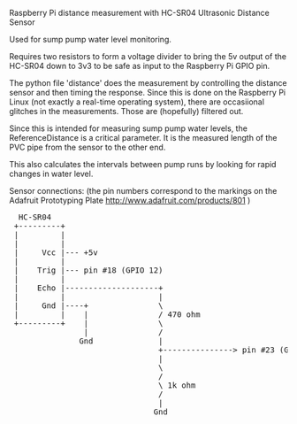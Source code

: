 Raspberry Pi distance measurement with HC-SR04 Ultrasonic Distance Sensor

Used for sump pump water level monitoring.

Requires two resistors to form a voltage divider to bring the 5v output of the
HC-SR04 down to 3v3 to be safe as input to the Raspberry Pi GPIO pin.


The python file 'distance' does the measurement by controlling the distance
sensor and then timing the response.  Since this is done on the Raspberry Pi
Linux (not exactly a real-time operating system), there are occasiional glitches in the measurements.  Those are (hopefully) filtered out.

Since this is intended for measuring sump pump water levels, the ReferenceDistance is a critical parameter.  It is the measured length of the PVC pipe from the
sensor to the other end.

This also calculates the intervals between pump runs by looking for rapid changes in water level.

Sensor connections:
(the pin numbers correspond to the markings on the Adafruit Prototyping Plate http://www.adafruit.com/products/801 )

<pre>
  HC-SR04
 +---------+
 |         |
 |         |
 |     Vcc |--- +5v
 |         |
 |    Trig |--- pin #18 (GPIO 12)
 |         |
 |    Echo |--------------------+
 |         |                    |
 |     Gnd |----+               \ 
 |         |    |               / 470 ohm
 +---------+    |               \
                |               /
               Gnd              |
                                +---------------> pin #23 (GPIO 16)
                                |
                                \
                                /
                                \ 1k ohm
                                /
                                |
                               Gnd
</pre>
